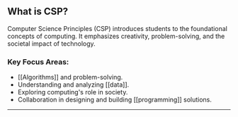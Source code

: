 ## What is CSP?
Computer Science Principles (CSP) introduces students to the foundational concepts of computing. It emphasizes creativity, problem-solving, and the societal impact of technology.

### Key Focus Areas:
- [[Algorithms]] and problem-solving.
- Understanding and analyzing [[data]].
- Exploring computing's role in society.
- Collaboration in designing and building [[programming]] solutions.

---